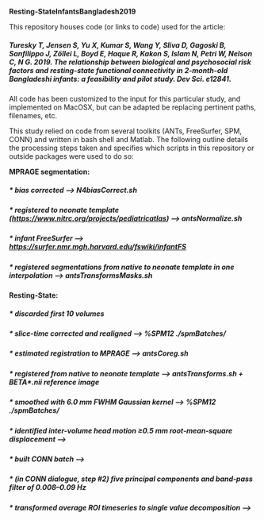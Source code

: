 **Resting-StateInfantsBangladesh2019**

This repository houses code (or links to code) used for the article:

##### *Turesky T, Jensen S, Yu X, Kumar S, Wang Y, Sliva D, Gagoski B, Sanfilippo J, Zöllei L, Boyd E, Haque R, Kakon S, Islam N, Petri W, Nelson C, N G. 2019. The relationship between biological and psychosocial risk factors and resting-state functional connectivity in 2-month-old Bangladeshi infants: a feasibility and pilot study. Dev Sci. e12841.*

All code has been customized to the input for this particular study, and implemented on MacOSX, but can be adapted be replacing pertinent paths, filenames, etc. 

This study relied on code from several toolkits (ANTs, FreeSurfer, SPM, CONN) and written in bash shell and Matlab. The following outline details the processing steps taken and specifies which scripts in this repository or outside packages were used to do so:

**MPRAGE segmentation:** 
##### * bias corrected --> N4biasCorrect.sh<br/>
##### * registered to neonate template (https://www.nitrc.org/projects/pediatricatlas) --> antsNormalize.sh 
##### * infant FreeSurfer --> https://surfer.nmr.mgh.harvard.edu/fswiki/infantFS 
##### * registered segmentations from native to neonate template in one interpolation --> antsTransformsMasks.sh


**Resting-State:** 
##### * discarded first 10 volumes 
##### * slice-time corrected and realigned --> %SPM12 ./spmBatches/ 
##### * estimated registration to MPRAGE --> antsCoreg.sh 
##### * registered from native to neonate template --> antsTransforms.sh + BETA*.nii reference image 
##### * smoothed with 6.0 mm FWHM Gaussian kernel --> %SPM12 ./spmBatches/ 
##### * identified inter-volume head motion ≥0.5 mm root‐mean‐square displacement --> 
##### * built CONN batch --> 
##### * (in CONN dialogue, step #2) five principal components and band‐pass filter of 0.008–0.09 Hz 
##### * transformed average ROI timeseries to single value decomposition -->
